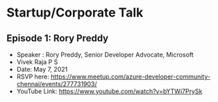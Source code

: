 # Startup/Corporate Talk 

## Episode 1: Rory Preddy

* Speaker : Rory Preddy, Senior Developer Advocate, Microsoft
* Vivek Raja P S
* Date: May 7, 2021
* RSVP here: https://www.meetup.com/azure-developer-community-chennai/events/277731903/
* YouTube Link: https://www.youtube.com/watch?v=bYTWi7PrySk
